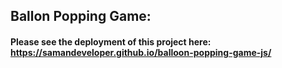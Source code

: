 ## Ballon Popping Game:
#### Please see the deployment of this project here: https://samandeveloper.github.io/balloon-popping-game-js/
